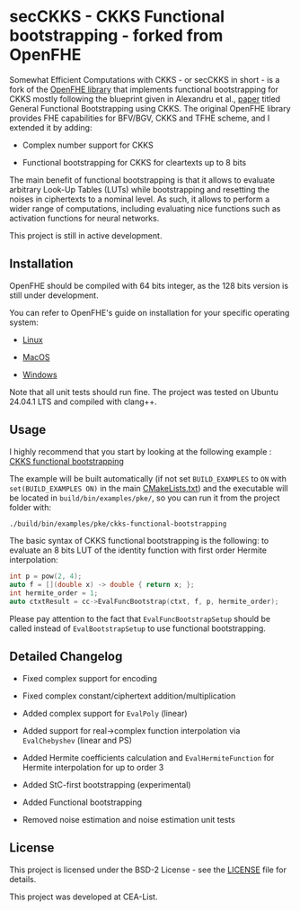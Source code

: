 secCKKS - CKKS Functional bootstrapping - forked from OpenFHE
===================================

Somewhat Efficient Computations with CKKS - or secCKKS in short - is a fork of the [OpenFHE library](https://github.com/openfheorg/openfhe-development/) that implements functional bootstrapping for CKKS mostly following the blueprint given in Alexandru et al., [paper](https://eprint.iacr.org/2024/1623}) titled General Functional Bootstrapping using CKKS.
The original OpenFHE library provides FHE capabilities for BFV/BGV, CKKS and TFHE scheme, and I extended it by adding:

- Complex number support for CKKS

- Functional bootstrapping for CKKS for cleartexts up to 8 bits

The main benefit of functional bootstrapping is that it allows to evaluate arbitrary Look-Up Tables (LUTs) while bootstrapping and resetting the noises in ciphertexts to a nominal level. As such, it allows to perform a wider range of computations, including evaluating nice functions such as activation functions for neural networks.

This project is still in active development.

## Installation

OpenFHE should be compiled with 64 bits integer, as the 128 bits version is still under development.

You can refer to OpenFHE's guide on installation for your specific operating system:

- [Linux](https://openfhe-development.readthedocs.io/en/latest/sphinx_rsts/intro/installation/linux.html)

- [MacOS](https://openfhe-development.readthedocs.io/en/latest/sphinx_rsts/intro/installation/macos.html)

- [Windows](https://openfhe-development.readthedocs.io/en/latest/sphinx_rsts/intro/installation/windows.html)

Note that all unit tests should run fine.
The project was tested on Ubuntu 24.04.1 LTS and compiled with clang++.

## Usage

I highly recommend that you start by looking at the following example : [CKKS functional bootstrapping](src/pke/examples/ckks-functional-bootstrapping.cpp)

The example will be built automatically (if not set `BUILD_EXAMPLES` to `ON` with `set(BUILD_EXAMPLES ON)` in the main [CMakeLists.txt](CMakeLists.txt)) and the executable will be located in `build/bin/examples/pke/`, so you can run it from the project folder with:
```bash
./build/bin/examples/pke/ckks-functional-bootstrapping
```

The basic syntax of CKKS functional bootstrapping is the following: to evaluate an 8 bits LUT of the identity function with first order Hermite interpolation:
```c++
int p = pow(2, 4);
auto f = [](double x) -> double { return x; };
int hermite_order = 1;
auto ctxtResult = cc->EvalFuncBootstrap(ctxt, f, p, hermite_order);
```

Please pay attention to the fact that `EvalFuncBootstrapSetup` should be called instead of `EvalBootstrapSetup` to use functional bootstrapping.

## Detailed Changelog

- Fixed complex support for encoding

- Fixed complex constant/ciphertext addition/multiplication

- Added complex support for `EvalPoly` (linear)

- Added support for real->complex function interpolation via `EvalChebyshev` (linear and PS)

- Added Hermite coefficients calculation and `EvalHermiteFunction` for Hermite interpolation for up to order 3

- Added StC-first bootstrapping (experimental)

- Added Functional bootstrapping

- Removed noise estimation and noise estimation unit tests

## License

This project is licensed under the BSD-2 License - see the [LICENSE](LICENSE) file for details.

This project was developed at CEA-List.

